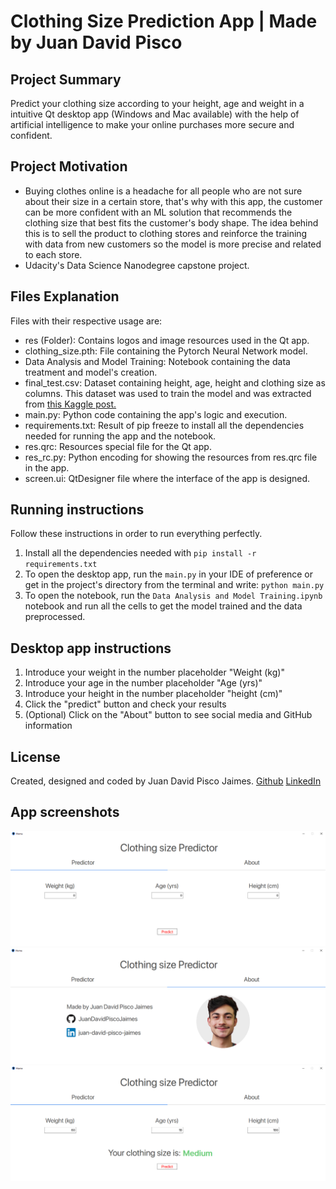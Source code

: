 # Clothing Size Prediction App | Made by Juan David Pisco
## Project Summary
Predict your clothing size according to your height, age and weight in a intuitive Qt desktop app (Windows and Mac available) with the help of artificial intelligence to make your online purchases more secure and confident.

## Project Motivation 
* Buying clothes online is a headache for all people who are not sure about their size in a certain store, that's why with this app, the customer can be more confident with an ML solution that recommends the clothing size that best fits the customer's body shape. The idea behind this is to sell the product to clothing stores and reinforce the training with data from new customers so the model is more precise and related to each store. 
* Udacity's Data Science Nanodegree capstone project.

## Files Explanation
Files with their respective usage are:
* res (Folder): Contains logos and image resources used in the Qt app.
* clothing_size.pth: File containing the Pytorch Neural Network model.
* Data Analysis and Model Training: Notebook containing the data treatment and model's creation.
* final_test.csv: Dataset containing height, age, height and clothing size as columns. This dataset was used to train the model and was extracted from [this Kaggle post.](https://www.kaggle.com/tourist55/clothessizeprediction)
* main.py: Python code containing the app's logic and execution.
* requirements.txt: Result of pip freeze to install all the dependencies needed for running the app and the notebook.
* res.qrc: Resources special file for the Qt app.
* res_rc.py: Python encoding for showing the resources from res.qrc file in the app.
* screen.ui: QtDesigner file where the interface of the app is designed.

## Running instructions
Follow these instructions in order to run everything perfectly.
1. Install all the dependencies needed with `pip install -r requirements.txt`
2. To open the desktop app, run the `main.py` in your IDE of preference or get in the project's directory from the terminal and write:
`python main.py`
3. To open the notebook, run the `Data Analysis and Model Training.ipynb` notebook and run all the cells to get the model trained and the data preprocessed.

## Desktop app instructions
1. Introduce your weight in the number placeholder "Weight (kg)"
2. Introduce your age in the number placeholder "Age (yrs)"
3. Introduce your height in the number placeholder "height (cm)"
4. Click the "predict" button and check your results
5. (Optional) Click on the "About" button to see social media and GitHub information


## License
Created, designed and coded by Juan David Pisco Jaimes.
[Github](https://github.com/JuanDavidPiscoJaimes)
[LinkedIn](https://www.linkedin.com/in/juan-david-pisco-jaimes-286191200/)

## App screenshots
![](./screenshots/screenshot.png)\
![](./screenshots/screenshot2.png)\
![](./screenshots/screenshot3.png)

